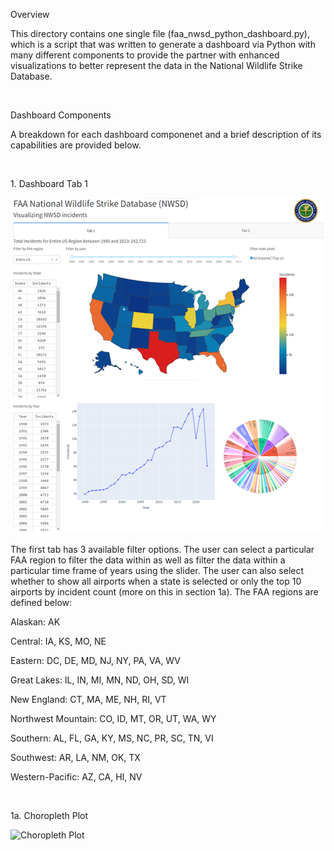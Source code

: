 <p>Overview</p>
<p>This directory contains one single file (faa_nwsd_python_dashboard.py), which is a script that was written to generate 
  a dashboard via Python with many different components to provide the partner with enhanced visualizations to better 
  represent the data in the National Wildlife Strike Database.</p>
<br>
<p>Dashboard Components</p>
<p>A breakdown for each dashboard componenet and a brief description of its capabilities are provided below.</p>
<br>
<p>1. Dashboard Tab 1</p>
<img title="Dashboard Tab 1" src="images/python_dashboard_tab1.png">
<p>The first tab has 3 available filter options. The user can select a particular FAA region to filter the data within as well as filter the data within a particular time frame of years using the slider. The user can also select whether to show all airports when a state is selected or only the top 10 airports by incident count (more on this in section 1a). The FAA regions are defined below: </p>
<p>   Alaskan: AK </p>
<p>   Central: IA, KS, MO, NE </p>
<p>   Eastern: DC, DE, MD, NJ, NY, PA, VA, WV </p>
<p>   Great Lakes: IL, IN, MI, MN, ND, OH, SD, WI </p>
<p>   New England: CT, MA, ME, NH, RI, VT </p>
<p>   Northwest Mountain: CO, ID, MT, OR, UT, WA, WY </p>
<p>   Southern: AL, FL, GA, KY, MS, NC, PR, SC, TN, VI </p>
<p>   Southwest: AR, LA, NM, OK, TX </p>
<p>   Western-Pacific: AZ, CA, HI, NV </p>
<br>
<p>1a. Choropleth Plot</p>
<img title="Choropleth Plot" src="images/choropleth_plot.png">
